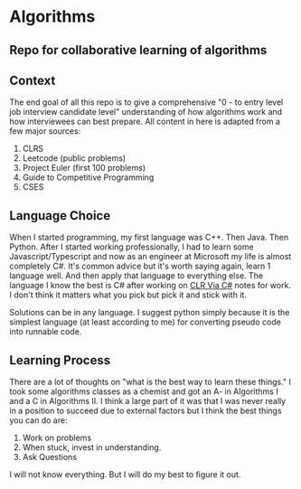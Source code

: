 # Algorithms

## Repo for collaborative learning of algorithms

## Context

The end goal of all this repo is to give a comprehensive "0 - to entry level job interview candidate level" understanding of how algorithms work and how interviewees can best prepare. All content in here is adapted from a few major sources:

1. CLRS
2. Leetcode (public problems)
3. Project Euler (first 100 problems)
4. Guide to Competitive Programming
5. CSES

## Language Choice

When I started programming, my first language was C++. Then Java. Then Python. After I started working professionally, I had to learn some Javascript/Typescript and now as an engineer at Microsoft my life is almost completely C#. It's common advice but it's worth saying again, learn 1 language well. And then apply that language to everything else. The language I know the best is C# after working on [CLR Via C#](https://github.com/microsoft/Flash_University/tree/main/CLR_via_CSharp) notes for work. I don't think it matters what you pick but pick it and stick with it. 

Solutions can be in any language. I suggest python simply because it is the simplest language (at least according to me) for converting pseudo code into runnable code. 

## Learning Process

There are a lot of thoughts on "what is the best way to learn these things." I took some algorithms classes as a chemist and got an A- in Algorithms I and a C in Algorithms II. I think a large part of it was that I was never really in a position to succeed due to external factors but I think the best things you can do are:

1. Work on problems
2. When stuck, invest in understanding.
3. Ask Questions

I will not know everything. But I will do my best to figure it out.
